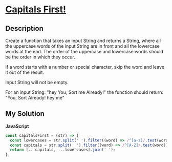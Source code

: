 # [Capitals First!](https://www.codewars.com/kata/55c353487fe3cc80660001d4)

## Description

Create a function that takes an input String and returns a String, where all the uppercase words of the input String are in front and all the lowercase words at the end. The order of the uppercase and lowercase words should be the order in which they occur.

If a word starts with a number or special character, skip the word and leave it out of the result.

Input String will not be empty.

For an input String: "hey You, Sort me Already!" the function should return: "You, Sort Already! hey me"

## My Solution

**JavaScript**

```js
const capitalsFirst = (str) => {
  const lowercases = str.split(' ').filter((word) => /^[a-z]/.test(word));
  const capitals = str.split(' ').filter((word) => /^[A-Z]/.test(word));
  return [...capitals, ...lowercases].join(' ');
};
```
